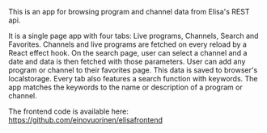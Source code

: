 This is an app for browsing program and channel data from Elisa's REST api.

It is a single page app with four tabs: Live programs, Channels, Search and Favorites. Channels and live programs are fetched on every
reload by a React effect hook. On the search page, user can select a channel and a date and data is then fetched with those parameters.
User can add any program or channel to their favorites page. This data is saved to browser's localstorage. Every tab also features
a search function with keywords. The app matches the keywords to the name or description of a program or channel.

The frontend code is available here: https://github.com/einovuorinen/elisafrontend
